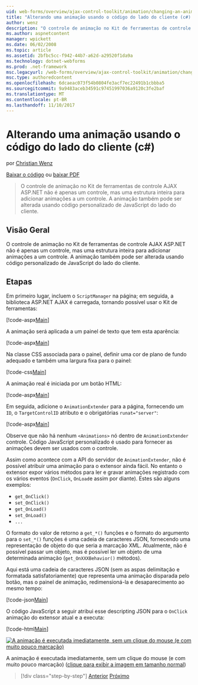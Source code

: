 ```yaml
---
uid: web-forms/overview/ajax-control-toolkit/animation/changing-an-animation-using-client-side-code-cs
title: "Alterando uma animação usando o código do lado do cliente (c#) | Microsoft Docs"
author: wenz
description: "O controle de animação no Kit de ferramentas de controle AJAX ASP.NET não é apenas um controle, mas uma estrutura inteira para adicionar animações a um controle. A animação também pode..."
ms.author: aspnetcontent
manager: wpickett
ms.date: 06/02/2008
ms.topic: article
ms.assetid: 2bfbc5cc-f942-44b7-a62d-a29520f1da9a
ms.technology: dotnet-webforms
ms.prod: .net-framework
msc.legacyurl: /web-forms/overview/ajax-control-toolkit/animation/changing-an-animation-using-client-side-code-cs
msc.type: authoredcontent
ms.openlocfilehash: 6dcaeac073f54b0804fe3acf7ec22491b1cbbba5
ms.sourcegitcommit: 9a9483aceb34591c97451997036a9120c3fe2baf
ms.translationtype: MT
ms.contentlocale: pt-BR
ms.lasthandoff: 11/10/2017
---
```

<a name="changing-an-animation-using-client-side-code-c"></a>Alterando uma animação usando o código do lado do cliente (c#)
====================
por [Christian Wenz](https://github.com/wenz)

[Baixar o código](http://download.microsoft.com/download/f/9/a/f9a26acd-8df4-4484-8a18-199e4598f411/Animation11.cs.zip) ou [baixar PDF](http://download.microsoft.com/download/6/7/1/6718d452-ff89-4d3f-a90e-c74ec2d636a3/animation11CS.pdf)

> O controle de animação no Kit de ferramentas de controle AJAX ASP.NET não é apenas um controle, mas uma estrutura inteira para adicionar animações a um controle. A animação também pode ser alterada usando código personalizado de JavaScript do lado do cliente.


## <a name="overview"></a>Visão Geral

O controle de animação no Kit de ferramentas de controle AJAX ASP.NET não é apenas um controle, mas uma estrutura inteira para adicionar animações a um controle. A animação também pode ser alterada usando código personalizado de JavaScript do lado do cliente.

## <a name="steps"></a>Etapas

Em primeiro lugar, incluem o `ScriptManager` na página; em seguida, a biblioteca ASP.NET AJAX é carregada, tornando possível usar o Kit de ferramentas:

[!code-aspx[Main](changing-an-animation-using-client-side-code-cs/samples/sample1.aspx)]

A animação será aplicada a um painel de texto que tem esta aparência:

[!code-aspx[Main](changing-an-animation-using-client-side-code-cs/samples/sample2.aspx)]

Na classe CSS associada para o painel, definir uma cor de plano de fundo adequado e também uma largura fixa para o painel:

[!code-css[Main](changing-an-animation-using-client-side-code-cs/samples/sample3.css)]

A animação real é iniciada por um botão HTML:

[!code-aspx[Main](changing-an-animation-using-client-side-code-cs/samples/sample4.aspx)]

Em seguida, adicione o `AnimationExtender` para a página, fornecendo um `ID`, o `TargetControlID` atributo e o obrigatórias `runat="server"`:

[!code-aspx[Main](changing-an-animation-using-client-side-code-cs/samples/sample5.aspx)]

Observe que não há nenhum `<Animations>` nó dentro de `AnimationExtender` controle. Código JavaScript personalizado é usado para fornecer as animações devem ser usados com o controle.

Assim como acontece com a API do servidor de `AnimationExtender`, não é possível atribuir uma animação para o extensor ainda fácil. No entanto o extensor expor vários métodos para ler e gravar animações registrado com os vários eventos (`OnClick`, `OnLoad`e assim por diante). Estes são alguns exemplos:

- `get_OnClick()`
- `set_OnClick()`
- `get_OnLoad()`
- `set_OnLoad()`
- `...`

O formato do valor de retorno a `get_*()` funções e o formato do argumento para o `set_*()` funções é uma cadeia de caracteres JSON, fornecendo uma representação de objeto do que seria a marcação XML. Atualmente, não é possível passar um objeto, mas é possível ler um objeto de uma determinada animação (`get_OnXXXBehavior()` métodos).

Aqui está uma cadeia de caracteres JSON (sem as aspas delimitação e formatada satisfatoriamente) que representa uma animação disparada pelo botão, mas o painel de animação, redimensioná-la e desaparecimento ao mesmo tempo:

[!code-json[Main](changing-an-animation-using-client-side-code-cs/samples/sample6.json)]

O código JavaScript a seguir atribui esse descripting JSON para o `OnClick` animação do extensor atual e a executa:

[!code-html[Main](changing-an-animation-using-client-side-code-cs/samples/sample7.html)]


[![A animação é executada imediatamente, sem um clique do mouse (e com muito pouco marcação)](changing-an-animation-using-client-side-code-cs/_static/image2.png)](changing-an-animation-using-client-side-code-cs/_static/image1.png)

A animação é executada imediatamente, sem um clique do mouse (e com muito pouco marcação) ([clique para exibir a imagem em tamanho normal](changing-an-animation-using-client-side-code-cs/_static/image3.png))

>[!div class="step-by-step"]
[Anterior](executing-animations-using-client-side-code-cs.md)
[Próximo](animating-an-updatepanel-control-cs.md)
